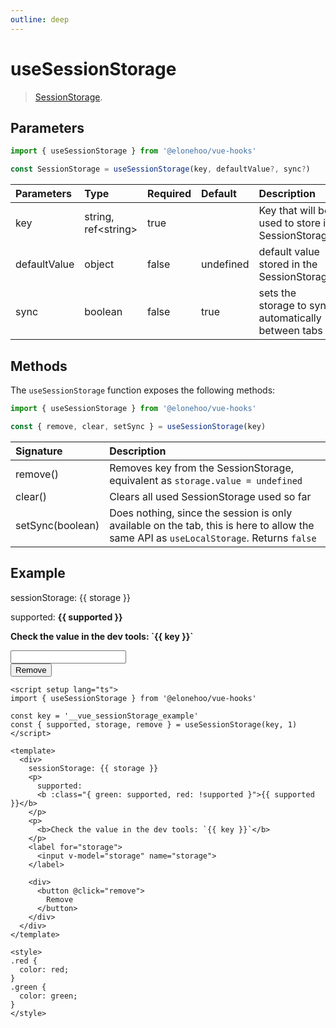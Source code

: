 ```yaml
---
outline: deep
---
```


<script setup lang="ts">
import {useSessionStorage} from '@elonehoo/vue-hooks'

const key = "__vue_sessionStorage_example";
const { supported, storage, remove } = useSessionStorage(key, 1);
</script>

# useSessionStorage

> [SessionStorage](https://developer.mozilla.org/en-US/docs/Web/API/Window/sessionStorage).

## Parameters

 ```typescript
import { useSessionStorage } from '@elonehoo/vue-hooks'

const SessionStorage = useSessionStorage(key, defaultValue?, sync?)
 ```
| Parameters | Type | Required | Default | Description |
| :---------- | :---- | :-------- | :------- | :---------- |
| key | string, ref\<string> | true | | Key that will be used to store in SessionStorage |
| defaultValue | object | false | undefined | default value stored in the SessionStorage |
| sync | boolean | false | true | sets the storage to sync automatically between tabs |

## Methods

The `useSessionStorage` function exposes the following methods:

```typescript
import { useSessionStorage } from '@elonehoo/vue-hooks'

const { remove, clear, setSync } = useSessionStorage(key)
```

| Signature | Description |
| :--------- | :----------- |
| remove() | Removes key from the SessionStorage, equivalent as `storage.value = undefined` |
| clear() | Clears all used SessionStorage used so far |
| setSync(boolean) | Does nothing, since the session is only available on the tab, this is here to allow the same API as `useLocalStorage`. Returns `false` |

## Example

<div>
  sessionStorage: {{ storage }}
  <p>
    supported:
    <b :class="{ green: supported, red: !supported }">{{ supported }}</b>
  </p>
  <p>
    <b>Check the value in the dev tools: `{{ key }}`</b>
  </p>
  <label for="storage">
    <input name="storage" v-model="storage" />
  </label>
  <div>
    <button @click="remove">Remove</button>
  </div>
</div>

<style>
.red {
  color: red;
}
.green {
  color: green;
}
</style>

```vue
<script setup lang="ts">
import { useSessionStorage } from '@elonehoo/vue-hooks'

const key = '__vue_sessionStorage_example'
const { supported, storage, remove } = useSessionStorage(key, 1)
</script>

<template>
  <div>
    sessionStorage: {{ storage }}
    <p>
      supported:
      <b :class="{ green: supported, red: !supported }">{{ supported }}</b>
    </p>
    <p>
      <b>Check the value in the dev tools: `{{ key }}`</b>
    </p>
    <label for="storage">
      <input v-model="storage" name="storage">
    </label>

    <div>
      <button @click="remove">
        Remove
      </button>
    </div>
  </div>
</template>

<style>
.red {
  color: red;
}
.green {
  color: green;
}
</style>
```
